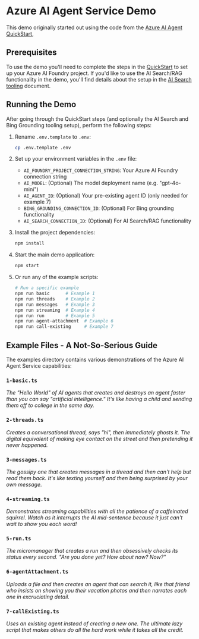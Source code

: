 # Azure AI Agent Service Demo

This demo originally started out using the code from the [Azure AI Agent QuickStart](https://learn.microsoft.com/azure/ai-services/agents/quickstart), 

## Prerequisites

To use the demo you'll need to complete the steps in the [QuickStart](https://learn.microsoft.com/azure/ai-services/agents/quickstart?pivots=programming-language-javascript) to set up your Azure AI Foundry project. If you'd like to use the AI Search/RAG functionality in the demo, you'll find details about the setup in the [AI Search tooling](https://learn.microsoft.com/azure/ai-services/agents/how-to/tools/azure-ai-search?tabs=azurecli%2Cjavascript&pivots=code-examples) document.

## Running the Demo

After going through the QuickStart steps (and optionally the AI Search and Bing Grounding tooling setup), perform the following steps:

1. Rename `.env.template` to `.env`:

   ```bash
   cp .env.template .env
   ```

2. Set up your environment variables in the `.env` file:
   
   - `AI_FOUNDRY_PROJECT_CONNECTION_STRING`: Your Azure AI Foundry connection string
   - `AI_MODEL`: (Optional) The model deployment name (e.g. "gpt-4o-mini")
   - `AI_AGENT_ID`: (Optional) Your pre-existing agent ID (only needed for example 7)
   - `BING_GROUNDING_CONNECTION_ID`: (Optional) For Bing grounding functionality
   - `AI_SEARCH_CONNECTION_ID`: (Optional) For AI Search/RAG functionality

3. Install the project dependencies:

    ```bash
    npm install
    ```

4. Start the main demo application:
    ```bash
    npm start
    ```

5. Or run any of the example scripts:
    ```bash
    # Run a specific example
    npm run basic      # Example 1
    npm run threads    # Example 2
    npm run messages   # Example 3
    npm run streaming  # Example 4
    npm run run        # Example 5
    npm run agent-attachment  # Example 6
    npm run call-existing     # Example 7
    ```

## Example Files - A Not-So-Serious Guide

The examples directory contains various demonstrations of the Azure AI Agent Service capabilities:

### `1-basic.ts`
*The "Hello World" of AI agents that creates and destroys an agent faster than you can say "artificial intelligence." It's like having a child and sending them off to college in the same day.*

### `2-threads.ts` 
*Creates a conversational thread, says "hi", then immediately ghosts it. The digital equivalent of making eye contact on the street and then pretending it never happened.*

### `3-messages.ts`
*The gossipy one that creates messages in a thread and then can't help but read them back. It's like texting yourself and then being surprised by your own message.*

### `4-streaming.ts`
*Demonstrates streaming capabilities with all the patience of a caffeinated squirrel. Watch as it interrupts the AI mid-sentence because it just can't wait to show you each word!*

### `5-run.ts`
*The micromanager that creates a run and then obsessively checks its status every second. "Are you done yet? How about now? Now?"*

### `6-agentAttachment.ts`
*Uploads a file and then creates an agent that can search it, like that friend who insists on showing you their vacation photos and then narrates each one in excruciating detail.*

### `7-callExisting.ts`
*Uses an existing agent instead of creating a new one. The ultimate lazy script that makes others do all the hard work while it takes all the credit.*

